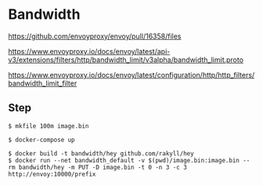 # Bandwidth

<https://github.com/envoyproxy/envoy/pull/16358/files>

<https://www.envoyproxy.io/docs/envoy/latest/api-v3/extensions/filters/http/bandwidth_limit/v3alpha/bandwidth_limit.proto>

<https://www.envoyproxy.io/docs/envoy/latest/configuration/http/http_filters/bandwidth_limit_filter>

## Step

```shell-session
$ mkfile 100m image.bin
```

```shell-session
$ docker-compose up
```

```shell-session
$ docker build -t bandwidth/hey github.com/rakyll/hey
$ docker run --net bandwidth_default -v $(pwd)/image.bin:image.bin --rm bandwidth/hey -m PUT -D image.bin -t 0 -n 3 -c 3 http://envoy:10000/prefix
```
